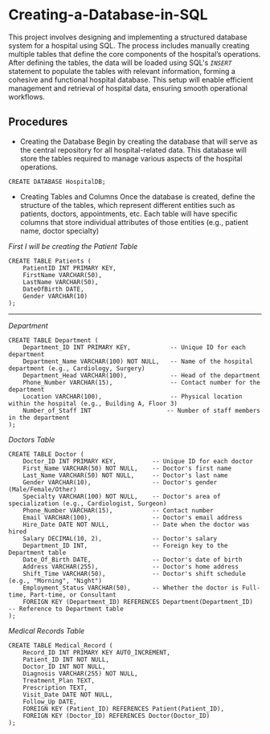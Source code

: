 # Creating-a-Database-in-SQL

This project involves designing and implementing a structured database system for a hospital using SQL. The process includes manually creating multiple tables that define the core components of the hospital’s operations. After defining the tables, the data will be loaded using SQL's _`INSERT`_ statement to populate the tables with relevant information, forming a cohesive and functional hospital database. This setup will enable efficient management and retrieval of hospital data, ensuring smooth operational workflows.

## Procedures
- Creating the Database
Begin by creating the database that will serve as the central repository for all hospital-related data. This database will store the tables required to manage various aspects of the hospital operations.
```
CREATE DATABASE HospitalDB;
```
- Creating Tables and Columns
Once the database is created, define the structure of the tables, which represent different entities such as patients, doctors, appointments, etc. Each table will have specific columns that store individual attributes of those entities (e.g., patient name, doctor specialty)

_First I will be creating the Patient Table_

```
CREATE TABLE Patients (
    PatientID INT PRIMARY KEY,
    FirstName VARCHAR(50),
    LastName VARCHAR(50),
    DateOfBirth DATE,
    Gender VARCHAR(10)
);
```
---

_Department_
```
CREATE TABLE Department (
    Department_ID INT PRIMARY KEY,           -- Unique ID for each department
    Department_Name VARCHAR(100) NOT NULL,   -- Name of the hospital department (e.g., Cardiology, Surgery)
    Department_Head VARCHAR(100),            -- Head of the department
    Phone_Number VARCHAR(15),                -- Contact number for the department
    Location VARCHAR(100),                   -- Physical location within the hospital (e.g., Building A, Floor 3)
    Number_of_Staff INT                     -- Number of staff members in the department
);

```



_Doctors Table_

```
CREATE TABLE Doctor (
    Doctor_ID INT PRIMARY KEY,          -- Unique ID for each doctor
    First_Name VARCHAR(50) NOT NULL,    -- Doctor's first name
    Last_Name VARCHAR(50) NOT NULL,     -- Doctor's last name
    Gender VARCHAR(10),                 -- Doctor's gender (Male/Female/Other)
    Specialty VARCHAR(100) NOT NULL,    -- Doctor's area of specialization (e.g., Cardiologist, Surgeon)
    Phone_Number VARCHAR(15),           -- Contact number
    Email VARCHAR(100),                 -- Doctor's email address
    Hire_Date DATE NOT NULL,            -- Date when the doctor was hired
    Salary DECIMAL(10, 2),              -- Doctor's salary
    Department_ID INT,                  -- Foreign key to the Department table 
    Date_Of_Birth DATE,                 -- Doctor's date of birth
    Address VARCHAR(255),               -- Doctor's home address
    Shift_Time VARCHAR(50),             -- Doctor's shift schedule (e.g., "Morning", "Night")
    Employment_Status VARCHAR(50),      -- Whether the doctor is Full-time, Part-time, or Consultant
    FOREIGN KEY (Department_ID) REFERENCES Department(Department_ID)  -- Reference to Department table
);
```

_Medical Records Table_
```
CREATE TABLE Medical_Record (
    Record_ID INT PRIMARY KEY AUTO_INCREMENT,
    Patient_ID INT NOT NULL,
    Doctor_ID INT NOT NULL,
    Diagnosis VARCHAR(255) NOT NULL,
    Treatment_Plan TEXT,
    Prescription TEXT,
    Visit_Date DATE NOT NULL,
    Follow_Up DATE,
    FOREIGN KEY (Patient_ID) REFERENCES Patient(Patient_ID),
    FOREIGN KEY (Doctor_ID) REFERENCES Doctor(Doctor_ID)
);
```



